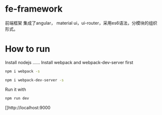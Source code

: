 # fe-framework
前端框架
集成了angular， material ui，ui-router，采用es6语法，分模块的组织形式。

# How to run
Install nodejs
......
Install webpack and webpack-dev-server first
```bash
npm i webpack -s
```
```bash
npm i webpack-dev-server -s
```

Run it with
```bash
npm run dev
```

[]http://localhost:9000
